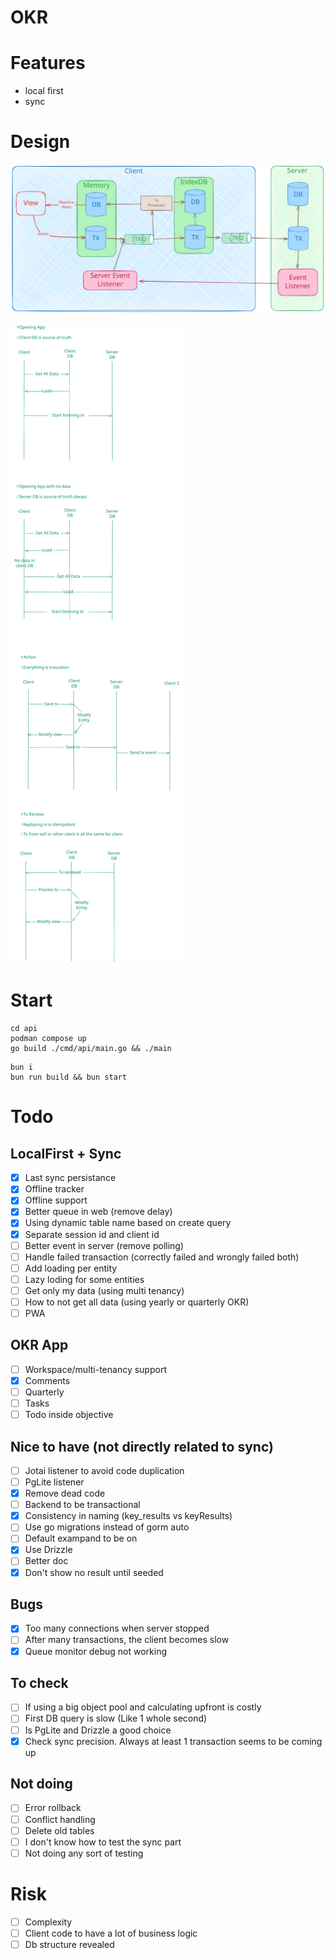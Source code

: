 # OKR

# Features

- local first
- sync

# Design

![architecture](./docs/okr-sync-localfirst.excalidraw.svg)

![activity](./docs/activity.excalidraw.svg)

# Start

```shell
cd api
podman compose up
go build ./cmd/api/main.go && ./main
```

```shell
bun i
bun run build && bun start
```

# Todo

## LocalFirst + Sync

- [x] Last sync persistance
- [x] Offline tracker
- [x] Offline support
- [x] Better queue in web (remove delay)
- [x] Using dynamic table name based on create query
- [x] Separate session id and client id
- [ ] Better event in server (remove polling)
- [ ] Handle failed transaction (correctly failed and wrongly failed both)
- [ ] Add loading per entity
- [ ] Lazy loding for some entities
- [ ] Get only my data (using multi tenancy)
- [ ] How to not get all data (using yearly or quarterly OKR)
- [ ] PWA

## OKR App

- [ ] Workspace/multi-tenancy support
- [x] Comments
- [ ] Quarterly
- [ ] Tasks
- [ ] Todo inside objective

## Nice to have (not directly related to sync)

- [ ] Jotai listener to avoid code duplication
- [ ] PgLite listener
- [x] Remove dead code
- [ ] Backend to be transactional
- [x] Consistency in naming (key_results vs keyResults)
- [ ] Use go migrations instead of gorm auto
- [ ] Default exampand to be on
- [x] Use Drizzle
- [ ] Better doc
- [x] Don't show no result until seeded

## Bugs

- [x] Too many connections when server stopped
- [ ] After many transactions, the client becomes slow
- [x] Queue monitor debug not working

## To check

- [ ] If using a big object pool and calculating upfront is costly
- [ ] First DB query is slow (Like 1 whole second)
- [ ] Is PgLite and Drizzle a good choice
- [x] Check sync precision. Always at least 1 transaction seems to be coming up

## Not doing

- [ ] Error rollback
- [ ] Conflict handling
- [ ] Delete old tables
- [ ] I don't know how to test the sync part
- [ ] Not doing any sort of testing

# Risk

- [ ] Complexity
- [ ] Client code to have a lot of business logic
- [ ] Db structure revealed
